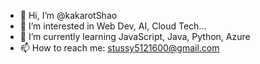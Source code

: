 - 👋 Hi, I’m @kakarotShao
- 👀 I’m interested in Web Dev, AI, Cloud Tech...
- 🌱 I’m currently learning JavaScript, Java, Python, Azure
- 📫 How to reach me: stussy5121600@gmail.com

<!---
kakarotShao/kakarotShao is a ✨ special ✨ repository because its `README.md` (this file) appears on your GitHub profile.
You can click the Preview link to take a look at your changes.
--->
